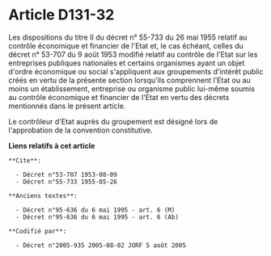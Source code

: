 # Article D131-32

Les dispositions du titre II du décret n° 55-733 du 26 mai 1955 relatif au contrôle économique et financier de l'Etat et, le
cas échéant, celles du décret n° 53-707 du 9 août 1953 modifié relatif au contrôle de l'Etat sur les entreprises publiques
nationales et certains organismes ayant un objet d'ordre économique ou social s'appliquent aux groupements d'intérêt public
créés en vertu de la présente section lorsqu'ils comprennent l'Etat ou au moins un établissement, entreprise ou organisme
public lui-même soumis au contrôle économique et financier de l'Etat en vertu des décrets mentionnés dans le présent article.

Le contrôleur d'Etat auprès du groupement est désigné lors de l'approbation de la convention constitutive.

**Liens relatifs à cet article**

	**Cite**:

	  - Décret n°53-707 1953-08-09
	  - Décret n°55-733 1955-05-26

	**Anciens textes**:

	  - Décret n°95-636 du 6 mai 1995 - art. 6 (M)
	  - Décret n°95-636 du 6 mai 1995 - art. 6 (Ab)

	**Codifié par**:

	  - Décret n°2005-935 2005-08-02 JORF 5 août 2005
